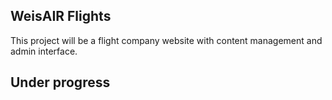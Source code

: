 ## WeisAIR Flights
This project will be a flight company website with content management and admin interface.

## Under progress
